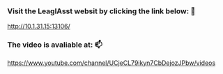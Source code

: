 ### Visit the LeaglAsst websit by clicking the link below:     👋

http://10.1.31.15:13106/


### The video is avaliable at:                                  📫
https://www.youtube.com/channel/UCjeCL79ikyn7CbDejozJPbw/videos
<!--
**legalasst/legalasst** is a ✨ _special_ ✨ repository because its `README.md` (this file) appears on your GitHub profile.

Here are some ideas to get you started:

- 🔭 I’m currently working on ...
- 🌱 I’m currently learning ...
- 👯 I’m looking to collaborate on ...
- 🤔 I’m looking for help with ...
- 💬 Ask me about ...
- 📫 How to reach me: ...
- 😄 Pronouns: ...
- ⚡ Fun fact: ...
-->
